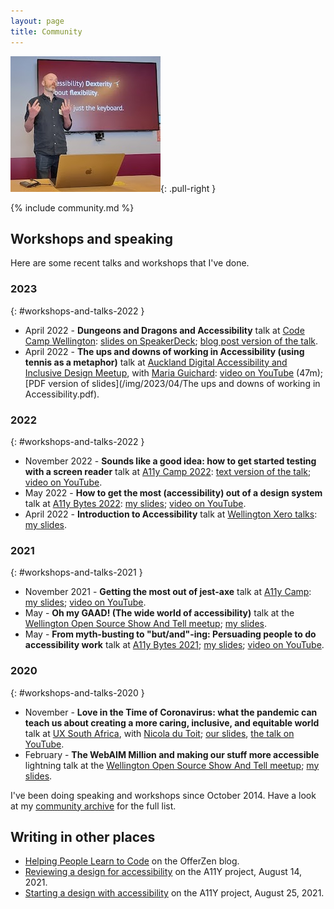 ```yaml
---
layout: page
title: Community
---
```


![Me speaking about accessibility at Code Camp Wellington 2023](/img/2023/04/ccw-speak.jpg){: .pull-right }

{% include community.md %}


## Workshops and speaking

Here are some recent talks and workshops that I've done.

### 2023
{: #workshops-and-talks-2022 }

- April 2022 - **Dungeons and Dragons and Accessibility** talk at [Code Camp Wellington](https://www.codecampwellington.nz/): [slides on SpeakerDeck](https://speakerdeck.com/stevebarnett/d-and-d-and-accessibility); [blog post version of the talk](/2022/05/15/dungeons-and-dragons-and-accessibility/).
- April 2022 - **The ups and downs of working in Accessibility (using tennis as a metaphor)** talk at [Auckland Digital Accessibility and Inclusive Design Meetup](https://www.meetup.com/auckland-digital-accessibility-and-inclusive-design-meetup/events/291195847), with [Maria Guichard](https://www.linkedin.com/in/maria-guichard/): [video on YouTube](https://www.youtube.com/watch?v=tpnZh4kpznU) (47m); [PDF version of slides](/img/2023/04/The ups and downs of working in Accessibility.pdf).

### 2022
{: #workshops-and-talks-2022 }

- November 2022 - **Sounds like a good idea: how to get started testing with a screen reader** talk at [A11y Camp 2022](https://a11ycamp.org.au/speakers-and-presentations-2022/#steve): [text version of the talk](https://naga.co.za/2022/10/15/sounds-like-a-good-idea/); [video on YouTube](https://www.youtube.com/watch?v=xqjkSjZOUSI).
- May 2022 - **How to get the most (accessibility) out of a design system** talk at [A11y Bytes 2022](https://a11ybytes.org/bytes-2022/): [my slides](https://speakerdeck.com/stevebarnett/how-to-get-the-most-accessibility-out-of-a-design-system); [video on YouTube](https://www.youtube.com/watch?v=E5l7eGVfJNM).
- April 2022 - **Introduction to Accessibility** talk at [Wellington Xero talks](https://www.meetup.com/wellington-xero-talks/events/285221095/): [my slides](https://speakerdeck.com/stevebarnett/introduction-to-accessibility-29178d36-14ac-4ff1-8c9f-f44d43beb520).

### 2021

{: #workshops-and-talks-2021 }

- November 2021 - **Getting the most out of jest-axe** talk at [A11y Camp](https://a11ycamp.org.au/schedule-2021/): [my slides](https://speakerdeck.com/stevebarnett/getting-the-most-out-of-jest-axe); [video on YouTube](https://youtu.be/GpNAfvhadIo).
- May - **Oh my GAAD! (The wide world of accessibility)** talk at the [Wellington Open Source Show And Tell meetup](https://www.meetup.com/WOSSAT/events/278074181/); [my slides](https://speakerdeck.com/stevebarnett/oh-my-gaad-the-wide-world-of-accessibility).
- May - **From myth-busting to "but/and"-ing: Persuading people to do accessibility work** talk at [A11y Bytes 2021](https://a11ybytes.org/bytes-2021/); [my slides](https://speakerdeck.com/stevebarnett/and-ing-persuading-people-to-do-accessibility-work); [video on YouTube](https://www.youtube.com/watch?v=lioeqgOopa0).

### 2020

{: #workshops-and-talks-2020 }

- November - **Love in the Time of Coronavirus: what the pandemic can teach us about creating a more caring, inclusive, and equitable world** talk at [UX South Africa](https://uxsouthafrica.com/), with [Nicola du Toit](http://nicoladutoit.com/); [our slides](https://speakerdeck.com/stevebarnett/love-in-the-time-of-coronavirus-what-the-pandemic-can-teach-us-about-creating-a-more-caring-inclusive-and-equitable-world), [the talk on YouTube](https://www.youtube.com/watch?v=PaAupzvrnI8).
- February - **The WebAIM Million and making our stuff more accessible** lightning talk at the [Wellington Open Source Show And Tell meetup](https://www.meetup.com/WOSSAT/events/267741635/); [my slides](https://speakerdeck.com/stevebarnett/the-webaim-million-and-making-our-stuff-more-accessible).

I've been doing speaking and workshops since October 2014. Have a look at my [community archive](/community-archive/) for the full list.

## Writing in other places

- [Helping People Learn to Code](https://www.offerzen.com/blog/helping-people-learn-to-code) on the OfferZen blog.
- [Reviewing a design for accessibility](https://www.a11yproject.com/posts/2021-08-14-reviewing-a-design-for-accessibility/) on the A11Y project, August 14, 2021.
- [Starting a design with accessibility](https://www.a11yproject.com/posts/2021-08-25-starting-a-design-with-accessibility/) on the A11Y project, August 25, 2021.
